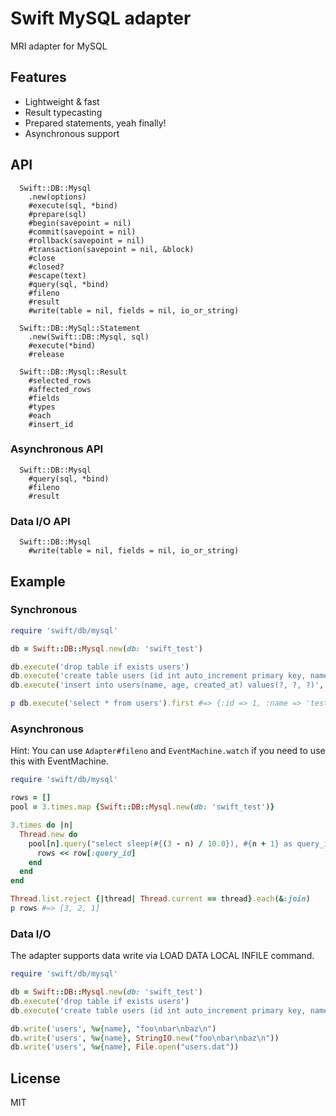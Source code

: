 # Swift MySQL adapter

MRI adapter for MySQL

## Features

* Lightweight & fast
* Result typecasting
* Prepared statements, yeah finally!
* Asynchronous support

## API

```
  Swift::DB::Mysql
    .new(options)
    #execute(sql, *bind)
    #prepare(sql)
    #begin(savepoint = nil)
    #commit(savepoint = nil)
    #rollback(savepoint = nil)
    #transaction(savepoint = nil, &block)
    #close
    #closed?
    #escape(text)
    #query(sql, *bind)
    #fileno
    #result
    #write(table = nil, fields = nil, io_or_string)

  Swift::DB::MySql::Statement
    .new(Swift::DB::Mysql, sql)
    #execute(*bind)
    #release

  Swift::DB::Mysql::Result
    #selected_rows
    #affected_rows
    #fields
    #types
    #each
    #insert_id
```

### Asynchronous API

```
  Swift::DB::Mysql
    #query(sql, *bind)
    #fileno
    #result
```

### Data I/O API

```
  Swift::DB::Mysql
    #write(table = nil, fields = nil, io_or_string)
```

## Example


### Synchronous

```ruby
require 'swift/db/mysql'

db = Swift::DB::Mysql.new(db: 'swift_test')

db.execute('drop table if exists users')
db.execute('create table users (id int auto_increment primary key, name text, age integer, created_at datetime)')
db.execute('insert into users(name, age, created_at) values(?, ?, ?)', 'test', 30, Time.now.utc)

p db.execute('select * from users').first #=> {:id => 1, :name => 'test', :age => 30, :created_at=> #<Swift::DateTime>}
```

### Asynchronous

Hint: You can use `Adapter#fileno` and `EventMachine.watch` if you need to use this with EventMachine.

```ruby
require 'swift/db/mysql'

rows = []
pool = 3.times.map {Swift::DB::Mysql.new(db: 'swift_test')}

3.times do |n|
  Thread.new do
    pool[n].query("select sleep(#{(3 - n) / 10.0}), #{n + 1} as query_id") do |row|
      rows << row[:query_id]
    end
  end
end

Thread.list.reject {|thread| Thread.current == thread}.each(&:join)
p rows #=> [3, 2, 1]
```

### Data I/O

The adapter supports data write via LOAD DATA LOCAL INFILE command.

```ruby
require 'swift/db/mysql'

db = Swift::DB::Mysql.new(db: 'swift_test')
db.execute('drop table if exists users')
db.execute('create table users (id int auto_increment primary key, name text)')

db.write('users', %w{name}, "foo\nbar\nbaz\n")
db.write('users', %w{name}, StringIO.new("foo\nbar\nbaz\n"))
db.write('users', %w{name}, File.open("users.dat"))
```

## License

MIT
